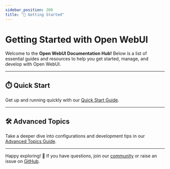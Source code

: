 ```yaml
---
sidebar_position: 200
title: "🚀 Getting Started"
---
```


# Getting Started with Open WebUI

Welcome to the **Open WebUI Documentation Hub!** Below is a list of essential guides and resources to help you get started, manage, and develop with Open WebUI.

---

## ⏱️ Quick Start  

Get up and running quickly with our [Quick Start Guide](/getting-started/quick-start).

---

## 🛠️ Advanced Topics  

Take a deeper dive into configurations and development tips in our [Advanced Topics Guide](/getting-started/advanced-topics).

---

Happy exploring! 🎉 If you have questions, join our [community](https://discord.gg/5rJgQTnV4s) or raise an issue on [GitHub](https://github.com/open-webui/open-webui).
